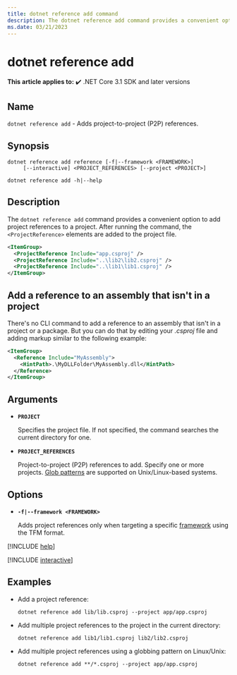 ```yaml
---
title: dotnet reference add command
description: The dotnet reference add command provides a convenient option to add project-to-project references.
ms.date: 03/21/2023
---
```

# dotnet reference add

**This article applies to:** ✔️ .NET Core 3.1 SDK and later versions

## Name

`dotnet reference add` - Adds project-to-project (P2P) references.

## Synopsis

```dotnetcli
dotnet reference add reference [-f|--framework <FRAMEWORK>]
     [--interactive] <PROJECT_REFERENCES> [--project <PROJECT>]

dotnet reference add -h|--help
```

## Description

The `dotnet reference add` command provides a convenient option to add project references to a project. After running the command, the `<ProjectReference>` elements are added to the project file.

```xml
<ItemGroup>
  <ProjectReference Include="app.csproj" />
  <ProjectReference Include="..\lib2\lib2.csproj" />
  <ProjectReference Include="..\lib1\lib1.csproj" />
</ItemGroup>
```

## Add a reference to an assembly that isn't in a project

There's no CLI command to add a reference to an assembly that isn't in a project or a package. But you can do that by editing your *.csproj* file and adding markup similar to the following example:

```xml
<ItemGroup>
  <Reference Include="MyAssembly">
    <HintPath>.\MyDLLFolder\MyAssembly.dll</HintPath>
  </Reference>
</ItemGroup>
```

## Arguments

- **`PROJECT`**

  Specifies the project file. If not specified, the command searches the current directory for one.

- **`PROJECT_REFERENCES`**

  Project-to-project (P2P) references to add. Specify one or more projects. [Glob patterns](https://en.wikipedia.org/wiki/Glob_(programming)) are supported on Unix/Linux-based systems.

## Options

- **`-f|--framework <FRAMEWORK>`**

  Adds project references only when targeting a specific [framework](../../standard/frameworks.md) using the TFM format.

[!INCLUDE [help](../../../includes/cli-help.md)]

[!INCLUDE [interactive](../../../includes/cli-interactive-3-0.md)]

## Examples

- Add a project reference:

  ```dotnetcli
  dotnet reference add lib/lib.csproj --project app/app.csproj
  ```

- Add multiple project references to the project in the current directory:

  ```dotnetcli
  dotnet reference add lib1/lib1.csproj lib2/lib2.csproj
  ```

- Add multiple project references using a globbing pattern on Linux/Unix:

  ```dotnetcli
  dotnet reference add **/*.csproj --project app/app.csproj
  ```
